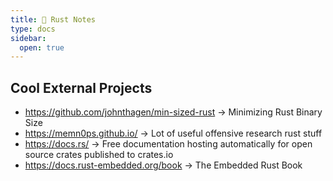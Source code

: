 ```yaml
---
title: 🦀 Rust Notes
type: docs
sidebar:
  open: true
---
```


## Cool External Projects 
- https://github.com/johnthagen/min-sized-rust -> Minimizing Rust Binary Size
- https://memn0ps.github.io/ -> Lot of useful offensive research rust stuff
- https://docs.rs/ -> Free documentation hosting automatically for open source crates published to crates.io
- https://docs.rust-embedded.org/book -> The Embedded Rust Book

